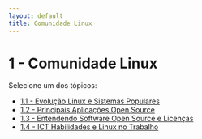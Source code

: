 ```yaml
---
layout: default
title: Comunidade Linux
---
```


# 1 - Comunidade Linux

Selecione um dos tópicos:

- [1.1 - Evolução Linux e Sistemas Populares](/linux-essentials/01-book-lpi/Topico-01-Comunidade-Linux/1.1-EvolucaoLinuxAndSistemasPopulares)
- [1.2 - Principais Aplicações Open Source](/linux-essentials/01-book-lpi/Topico-01-Comunidade-Linux/1.2-PrincipaisAplicacoesOpenSource)
- [1.3 - Entendendo Software Open Source e Licenças](/linux-essentials/01-book-lpi/Topico-01-Comunidade-Linux/1.3-EntendendoSoftwareOpenSourceAndSuasLicencas)
- [1.4 - ICT Habilidades e Linux no Trabalho](/linux-essentials/01-book-lpi/Topico-01-Comunidade-Linux/1.4-HabilidadesAndLinuxWork)